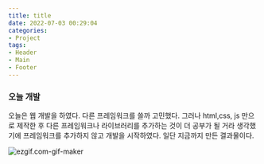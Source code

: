 ```yaml
---
title: title
date: 2022-07-03 00:29:04
categories:
- Project
tags:
- Header
- Main
- Footer
---
```




### 오늘 개발

오늘은 웹 개발을 하였다. 다른 프레임워크를 쓸까 고민했다. 그러나 html,css, js 만으로 제작한 후 다른 프레임워크나 라이브러리를 추가하는 것이 더 공부가 될 거라 생각했기에 프레임워크를 추가하지 않고 개발을 시작하였다. 일단 지금까지 만든 결과물이다.


<img src='https://raw.githubusercontent.com/jun3047/jun3047.github.io/master/assets/images/ezgif.com-gif-maker.git' alt='ezgif.com-gif-maker'>
